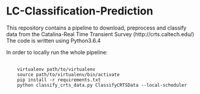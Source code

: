 # LC-Classification-Prediction

<p>
This repository contains a pipeline to download, preprocess and classify data from the Catalina-Real Time Transient Survey (http://crts.caltech.edu/)
The code is written using Python3.6.4 
</p>

<p>
In order to locally run the whole pipeline:
</p>

<pre>
  <code>
    virtualenv path/to/virtualenv
    source path/to/virtualenv/bin/activate
    pip install -r requirements.txt
    python classify_crts_data.py ClassifyCRTSData --local-scheduler
  </code>
</pre>
